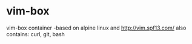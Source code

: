 # vim-box
vim-box container -based on alpine linux and http://vim.spf13.com/ 
also contains:
curl,
git,
bash


